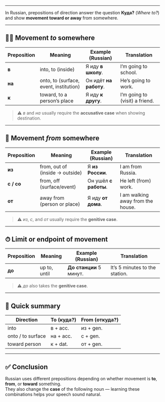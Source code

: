 
---

In Russian, prepositions of direction answer the question **Куда?** (_Where to?_) and show **movement toward or away** from somewhere.

---

## 🚶‍♂️ Movement _to_ somewhere

|Preposition|Meaning|Example (Russian)|Translation|
|---|---|---|---|
|**в**|into, to (inside)|Я иду **в школу**.|I’m going to school.|
|**на**|onto, to (surface, event, institution)|Он идёт **на работу**.|He’s going to work.|
|**к**|toward, to a person’s place|Я иду **к другу**.|I’m going to (visit) a friend.|

> ⚠ _в_ and _на_ usually require the **accusative case** when showing destination.

---

## 🚪 Movement _from_ somewhere

|Preposition|Meaning|Example (Russian)|Translation|
|---|---|---|---|
|**из**|from, out of (inside → outside)|Я **из России**.|I am from Russia.|
|**с / со**|from, off (surface/event)|Он ушёл **с работы**.|He left (from) work.|
|**от**|away from (person or place)|Я иду **от дома**.|I am walking away from the house.|

> ⚠ _из_, _с_, and _от_ usually require the **genitive case**.

---

## ⏱ Limit or endpoint of movement

|Preposition|Meaning|Example (Russian)|Translation|
|---|---|---|---|
|**до**|up to, until|**До станции** 5 минут.|It’s 5 minutes to the station.|

> ⚠ _до_ also takes the **genitive case**.

---

## 🧠 Quick summary

|Direction|To (куда?)|From (откуда?)|
|---|---|---|
|into|в + acc.|из + gen.|
|onto / to surface|на + acc.|с + gen.|
|toward person|к + dat.|от + gen.|

---

## ✅ Conclusion

Russian uses different prepositions depending on whether movement is **to**, **from**, or **toward** something.  
They also change the **case** of the following noun — learning these combinations helps your speech sound natural.
